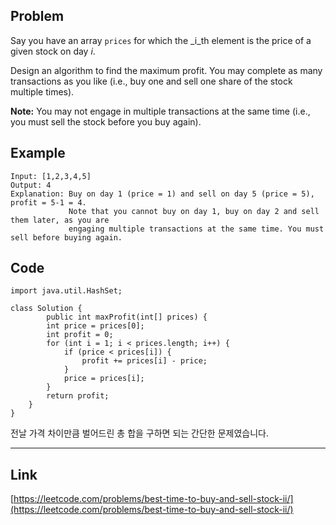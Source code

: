 ## Problem

Say you have an array `prices` for which the _i_th element is the price of a given stock on day _i_.

Design an algorithm to find the maximum profit. You may complete as many transactions as you like (i.e., buy one and sell one share of the stock multiple times).

**Note:** You may not engage in multiple transactions at the same time (i.e., you must sell the stock before you buy again).

## Example

```
Input: [1,2,3,4,5]
Output: 4
Explanation: Buy on day 1 (price = 1) and sell on day 5 (price = 5), profit = 5-1 = 4.
             Note that you cannot buy on day 1, buy on day 2 and sell them later, as you are
             engaging multiple transactions at the same time. You must sell before buying again.
```

## Code

```
import java.util.HashSet;

class Solution {
        public int maxProfit(int[] prices) {
        int price = prices[0];
        int profit = 0;
        for (int i = 1; i < prices.length; i++) {
            if (price < prices[i]) {
                profit += prices[i] - price;
            }
            price = prices[i];
        }
        return profit;
    }
}
```

전날 가격 차이만큼 벌어드린 총 합을 구하면 되는 간단한 문제였습니다.

---

## Link

[https://leetcode.com/problems/best-time-to-buy-and-sell-stock-ii/](https://leetcode.com/problems/best-time-to-buy-and-sell-stock-ii/)